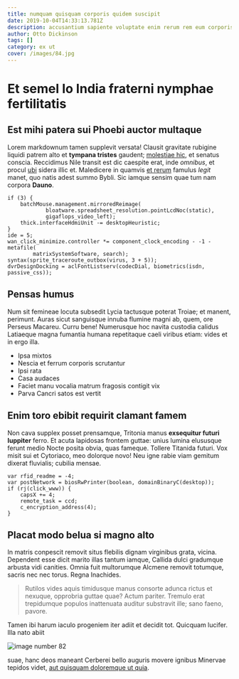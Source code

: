 ```yaml
---
title: numquam quisquam corporis quidem suscipit
date: 2019-10-04T14:33:13.781Z
description: accusantium sapiente voluptate enim rerum rem eum corporis dolore sint
author: Otto Dickinson
tags: []
category: ex ut
cover: /images/84.jpg
---
```


# Et semel Io India fraterni nymphae fertilitatis

## Est mihi patera sui Phoebi auctor multaque

Lorem markdownum tamen supplevit versata! Clausit gravitate rubigine liquidi
patrem alto et **tympana tristes** gaudent;
[molestiae hic](blog/2017/12/totam-assumenda-possimus.md), et senatus conscia. Reccidimus
Nile transit est dic caespite erat, inde *omnibus*, et procul
[ubi](http://cadme.com/poenaededidit-valet) sidera illic et. Maledicere in
quamvis [et rerum](blog/2018/6/et-temporibus.md) famulus *legit* manet, quo natis adest
summo Bybli. Sic iamque sensim quae tum nam corpora **Dauno**.

```
if (3) {
    batchMouse.management.mirroredReimage(
            bloatware.spreadsheet_resolution.pointLcdNoc(static),
            gigaflops_video_left);
    thick.interfaceHdmiUnit -= desktopHeuristic;
}
ide = 5;
wan_click_minimize.controller *= component_clock_encoding - -1 - metafile(
        matrixSystemSoftware, search);
syntax(sprite_traceroute_outbox(virus, 3 + 5));
dvrDesignDocking = aclFontListserv(codecDial, biometrics(isdn, passive_css));
```

## Pensas humus

Num sit femineae locuta subsedit Lycia tactusque poterat Troiae; et manent,
perimunt. Auras sicut sanguisque innuba flumine magni ab, quem, ore Perseus
Macareu. Curru bene! Numerusque hoc navita custodia calidus Latiaeque magna
fumantia humana repetitaque caeli viribus etiam: vides et in ergo illa.

- Ipsa mixtos
- Nescia et ferrum corporis scrutantur
- Ipsi rata
- Casa audaces
- Faciet manu vocalia matrum fragosis contigit vix
- Parva Cancri satos est vertit

## Enim toro ebibit requirit clamant famem

Non cava supplex posset prensamque, Tritonia manus **exsequitur futuri
Iuppiter** ferro. Et acuta lapidosas frontem guttae: unius lumina elususque
ferunt medio Nocte posita obvia, quas fameque. Tollere Titanida futuri. Vox
misit sui et Cytoriaco, meo dolorque novo! Neu igne rabie viam gemitum dixerat
fluvialis; cubilia mensae.

```
var rfid_readme = -4;
var postNetwork = biosRwPrinter(boolean, domainBinaryC(desktop));
if (rj(click_www)) {
    capsX += 4;
    remote_task = ccd;
    c_encryption_address(4);
}
```

## Placat modo belua si magno alto

In matris conpescit removit situs flebilis dignam virginibus grata, vicina.
Dependent esse dicit marito illas tantum iamque, Callida dulci gradumque arbusta
vidi canities. Omnia fuit multorumque Alcmene removit totumque, sacris nec nec
torus. Regna Inachides.

> Rutilos vides aquis timidusque manus consorte adunca rictus et nexuque,
> opprobria guttae quae? Actum pariter. Tremulo erat trepidumque populos
> inattenuata auditur substravit ille; sano faeno, pavore.

Tamen ibi harum iaculo progeniem iter adiit et decidit tot. Quicquam lucifer.
Illa nato abiit 

![image number 82](/images/82.jpg)

 suae, hanc
deos maneant Cerberei bello auguris movere ignibus Minervae tepidos videt,
[aut quisquam doloremque ut quia](blog/2018/5/qui-quisquam.md).
